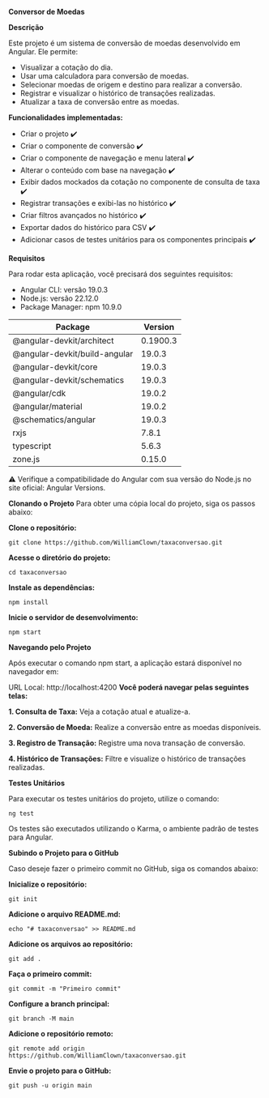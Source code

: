 **Conversor de Moedas**

**Descrição**

Este projeto é um sistema de conversão de moedas desenvolvido em Angular. Ele permite:

- Visualizar a cotação do dia.
- Usar uma calculadora para conversão de moedas.
- Selecionar moedas de origem e destino para realizar a conversão.
- Registrar e visualizar o histórico de transações realizadas.
- Atualizar a taxa de conversão entre as moedas.

**Funcionalidades implementadas:**
- Criar o projeto ✔️
- Criar o componente de conversão ✔️
- Criar o componente de navegação e menu lateral ✔️
- Alterar o conteúdo com base na navegação ✔️
- Exibir dados mockados da cotação no componente de consulta de taxa ✔️
- Registrar transações e exibi-las no histórico ✔️
- Criar filtros avançados no histórico ✔️
- Exportar dados do histórico para CSV ✔️
- Adicionar casos de testes unitários para os componentes principais ✔️
  
**Requisitos**

Para rodar esta aplicação, você precisará dos seguintes requisitos:

- Angular CLI: versão 19.0.3 
- Node.js: versão 22.12.0 
- Package Manager: npm 10.9.0 


|**Package**                   | **Version**  |
| ---------------------------- | -------------|
|@angular-devkit/architect     |   0.1900.3   |
|@angular-devkit/build-angular |  19.0.3      |
|@angular-devkit/core          |  19.0.3      |
|@angular-devkit/schematics    |  19.0.3      |
|@angular/cdk                  |  19.0.2      |
|@angular/material             |  19.0.2      |
|@schematics/angular           |  19.0.3      |
|rxjs                          |  7.8.1       |
|typescript                    |  5.6.3       |
|zone.js                       |  0.15.0      |

⚠️ Verifique a compatibilidade do Angular com sua versão do Node.js no site oficial: Angular Versions.

**Clonando o Projeto**
Para obter uma cópia local do projeto, siga os passos abaixo:

**Clone o repositório:**
```
git clone https://github.com/WilliamClown/taxaconversao.git
```

**Acesse o diretório do projeto:**
```
cd taxaconversao
```

**Instale as dependências:**
```
npm install
```

**Inicie o servidor de desenvolvimento:**
```
npm start
```

**Navegando pelo Projeto**

Após executar o comando npm start, a aplicação estará disponível no navegador em:

URL Local: http://localhost:4200
**Você poderá navegar pelas seguintes telas:**

**1. Consulta de Taxa:** Veja a cotação atual e atualize-a.

**2. Conversão de Moeda:** Realize a conversão entre as moedas disponíveis.

**3. Registro de Transação:** Registre uma nova transação de conversão.

**4. Histórico de Transações:** Filtre e visualize o histórico de transações realizadas.




**Testes Unitários**

Para executar os testes unitários do projeto, utilize o comando:
```
ng test
```
Os testes são executados utilizando o Karma, o ambiente padrão de testes para Angular.



**Subindo o Projeto para o GitHub**

Caso deseje fazer o primeiro commit no GitHub, siga os comandos abaixo:

**Inicialize o repositório:**
```
git init
```

**Adicione o arquivo README.md:**
```
echo "# taxaconversao" >> README.md
```

**Adicione os arquivos ao repositório:**
```
git add .
```

**Faça o primeiro commit:**
```
git commit -m "Primeiro commit"
```

**Configure a branch principal:**
```
git branch -M main
```

**Adicione o repositório remoto:**
```
git remote add origin https://github.com/WilliamClown/taxaconversao.git
```

**Envie o projeto para o GitHub:**
```
git push -u origin main
```
